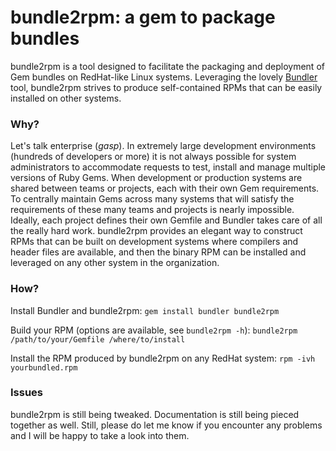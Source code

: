 # bundle2rpm: a gem to package bundles

bundle2rpm is a tool designed to facilitate the packaging and deployment of Gem bundles on RedHat-like Linux systems. Leveraging the lovely [Bundler](http://gembundler.com) tool, bundle2rpm strives to produce self-contained RPMs that can be easily installed on other systems.

### Why?

Let's talk enterprise (*gasp*). In extremely large development environments (hundreds of developers or more) it is not always possible for system administrators to accommodate requests to test, install and manage multiple versions of Ruby Gems. When development or production systems are shared between teams or projects, each with their own Gem requirements. To centrally maintain Gems across many systems that will satisfy the requirements of these many teams and projects is nearly impossible. Ideally, each project defines their own Gemfile and Bundler takes care of all the really hard work. bundle2rpm provides an elegant way to construct RPMs that can be built on development systems where compilers and header files are available, and then the binary RPM can be installed and leveraged on any other system in the organization.

### How?

Install Bundler and bundle2rpm:
`gem install bundler bundle2rpm`

Build your RPM (options are available, see `bundle2rpm -h`):
`bundle2rpm /path/to/your/Gemfile /where/to/install`

Install the RPM produced by bundle2rpm on any RedHat system:
`rpm -ivh yourbundled.rpm`

### Issues

bundle2rpm is still being tweaked. Documentation is still being pieced together as well. Still, please do let me know if you encounter any problems and I will be happy to take a look into them.
